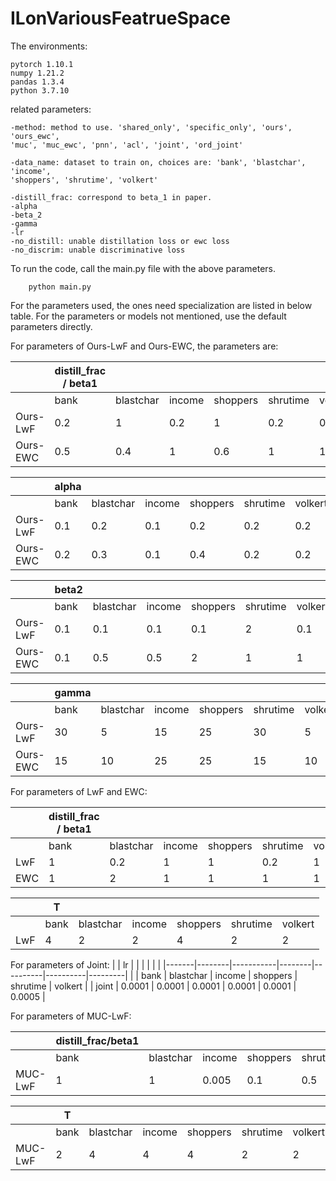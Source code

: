 # ILonVariousFeatrueSpace

The environments:

    pytorch 1.10.1
    numpy 1.21.2
    pandas 1.3.4
    python 3.7.10

related parameters:

    -method: method to use. 'shared_only', 'specific_only', 'ours', 'ours_ewc',
    'muc', 'muc_ewc', 'pnn', 'acl', 'joint', 'ord_joint'

    -data_name: dataset to train on, choices are: 'bank', 'blastchar', 'income', 
    'shoppers', 'shrutime', 'volkert' 

    -distill_frac: correspond to beta_1 in paper.
    -alpha
    -beta_2
    -gamma
    -lr
    -no_distill: unable distillation loss or ewc loss
    -no_discrim: unable discriminative loss

To run the code, call the main.py file with the above parameters.

``` console
    python main.py
```

For the parameters used, the ones need specialization are listed in below table. For the parameters or models not mentioned, use the default parameters directly.

For parameters of Ours-LwF and Ours-EWC, the parameters are:

| 　       | distill_frac   / beta1 |           | 　     | 　       | 　       | 　      |
|----------|------------------------|-----------|--------|----------|----------|---------|
| 　       | bank                   | blastchar | income | shoppers | shrutime | volkert |
| Ours-LwF | 0.2                    | 1         | 0.2    | 1        | 0.2      | 0.1     |
| Ours-EWC | 0.5                    | 0.4       | 1      | 0.6      | 1        | 1       |

| 　       | alpha                  | 　        | 　     | 　       | 　       | 　      |
|----------|------------------------|-----------|--------|----------|----------|---------|
| 　       | bank                   | blastchar | income | shoppers | shrutime | volkert |
| Ours-LwF | 0.1                    | 0.2       | 0.1    | 0.2      | 0.2      | 0.2     |
| Ours-EWC | 0.2                    | 0.3       | 0.1    | 0.4      | 0.2      | 0.2     |

| 　       | beta2                  | 　        | 　     | 　       | 　       | 　      |
|----------|------------------------|-----------|--------|----------|----------|---------|
| 　       | bank                   | blastchar | income | shoppers | shrutime | volkert |
| Ours-LwF | 0.1                    | 0.1       | 0.1    | 0.1      | 2        | 0.1     |
| Ours-EWC | 0.1                    | 0.5       | 0.5    | 2        | 1        | 1       |

| 　       | gamma                  | 　        | 　     | 　       | 　       | 　      |
|----------|------------------------|-----------|--------|----------|----------|---------|
| 　       | bank                   | blastchar | income | shoppers | shrutime | volkert |
| Ours-LwF | 30                     | 5         | 15     | 25       | 30       | 5       |
| Ours-EWC | 15                     | 10        | 25     | 25       | 15       | 10      |

For parameters of LwF and EWC:

|     | distill_frac / beta1 |           |        |          |          |         |
|-----|----------------------|-----------|--------|----------|----------|---------|
|     | bank                 | blastchar | income | shoppers | shrutime | volkert |
| LwF | 1                    | 0.2       | 1      | 1        | 0.2      | 1       |
| EWC | 1                    | 2         | 1      | 1        | 1        | 1       |

|     | T                    |           |        |          |          |         |
|----------|------------------------|-----------|--------|----------|----------|---------|
|     | bank                 | blastchar | income | shoppers | shrutime | volkert |
| LwF | 4                    | 2         | 2      | 4        | 2        | 2       |

For parameters of Joint:
|       | lr     |           |        |          |          |         |
|-------|--------|-----------|--------|----------|----------|---------|
|       | bank   | blastchar | income | shoppers | shrutime | volkert |
| joint | 0.0001 | 0.0001    | 0.0001 | 0.0001   | 0.0001   | 0.0005  |

For parameters of MUC-LwF:

|         | distill_frac/beta1 |           |        |          |          |         |
|---------|--------------------|-----------|--------|----------|----------|---------|
|         | bank               | blastchar | income | shoppers | shrutime | volkert |
| MUC-LwF | 1                  | 1         | 0.005  | 0.1      | 0.5      | 1       |

|         | T                  |           |        |          |          |         |
|---------|--------------------|-----------|--------|----------|----------|---------|
|         | bank               | blastchar | income | shoppers | shrutime | volkert |
| MUC-LwF | 2                  | 4         | 4      | 4        | 2        | 2       |


